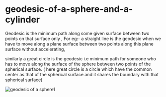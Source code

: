 # geodesic-of-a-sphere-and-a-cylinder
Geodesic is the minimum path along some given surface between two points on that surface only ,
For eg:- a straight line is the geodesic when we have to move along a plane surface between two points along this plane surface without accelerating,

similarly a great circle is the geodesic i.e minimum path for someone who has to move along the surface of the sphere between two points of the
spherical surface.
( here great circle is a circle which have the common center as that of the spherical surface and it shares the boundary with that spherical surface)

![geodesic of a sphere1](https://user-images.githubusercontent.com/92621469/137580264-a92e3f73-d2d3-479f-9fc3-43723c8908ad.gif)
